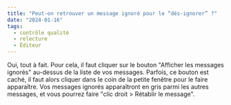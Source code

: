 ```yaml
---
title: "Peut-on retrouver un message ignoré pour le “dés-ignorer” ?"
date: "2024-01-16"
tags:
  - contrôle qualité
  - relecture
  - Éditeur
---
```

Oui, tout à fait. Pour cela, il faut cliquer sur le bouton "Afficher les messages ignorés" au-dessus de la liste de vos messages. Parfois, ce bouton est caché, il faut alors cliquer dans le coin de la petite fenêtre pour le faire apparaître. Vos messages ignorés apparaîtront en gris parmi les autres messages, et vous pourrez faire "clic droit > Rétablir le message".